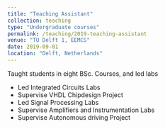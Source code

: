 ```yaml
---
title: "Teaching Assistant"
collection: teaching
type: "Undergraduate courses"
permalink: /teaching/2019-teaching-assistant
venue: "TU Delft 1, EEMCS"
date: 2019-09-01
location: "Delft, Netherlands"
---
```


Taught students in eight BSc. Courses, and led labs
- Led Integrated Circuits Labs
- Supervise VHDL Chipdesign Project
- Led Signal Processing Labs
- Supervise Amplifiers and Instrumentation Labs
- Supervise Autonomous driving Project